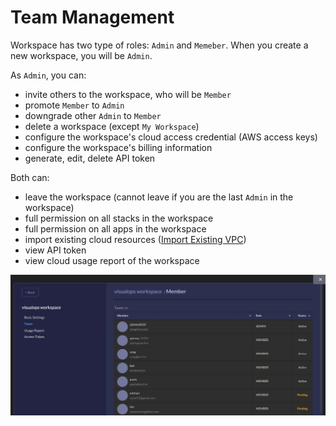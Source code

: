 # Team Management

Workspace has two type of roles: `Admin` and `Memeber`. When you create a new workspace, you will be `Admin`.

As `Admin`, you can:
- invite others to the workspace, who will be `Member`
- promote `Member` to `Admin`
- downgrade other `Admin` to `Member`
- delete a workspace (except `My Workspace`)
- configure the workspace's cloud access credential (AWS access keys)
- configure the workspace's billing information
- generate, edit, delete API token

Both can:
- leave the workspace (cannot leave if you are the last `Admin` in the workspace)
- full permission on all stacks in the workspace
- full permission on all apps in the workspace
- import existing cloud resources ([Import Existing VPC](../app/import.md))
- view API token
- view cloud usage report of the workspace

![](https://raw.githubusercontent.com/MadeiraCloud/docs-image/master/ide_workspace_team.jpg)<br />
